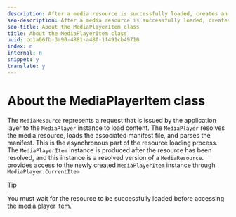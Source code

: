 ```yaml
---
description: After a media resource is successfully loaded, creates an instance of the MediaPlayerItem class to provide access to that resource.
seo-description: After a media resource is successfully loaded, creates an instance of the MediaPlayerItem class to provide access to that resource.
seo-title: About the MediaPlayerItem class
title: About the MediaPlayerItem class
uuid: cd1a06fb-3a90-4881-a48f-1f491cb49710
index: n
internal: n
snippet: y
translate: y
---
```


# About the MediaPlayerItem class

The `MediaResource` represents a request that is issued by the application layer to the `MediaPlayer` instance to load content. 
The `MediaPlayer` resolves the media resource, loads the associated manifest file, and parses the manifest. This is the asynchronous part of the resource loading process. The `MediaPlayerItem` instance is produced after the resource has been resolved, and this instance is a resolved version of a `MediaResource`.  <!-- PH element: phrases/primetime-sdk-name --> provides access to the newly created `MediaPlayerItem` instance through `MediaPlayer.CurrentItem` 

>[!TIP]
>
>You must wait for the resource to be successfully loaded before accessing the media player item.

